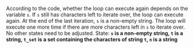 According to the code, whether the loop can execute again depends on the variable `s`. If `s` still has characters left to iterate over, the loop can execute again. At the end of the last iteration, `s` is a non-empty string. The loop will execute one more time if there are more characters left in `s` to iterate over. No other states need to be adjusted.
State: **`s` is a non-empty string, `t` is a string, `t_set` is a set containing the characters of string `t`, `n` is a string**